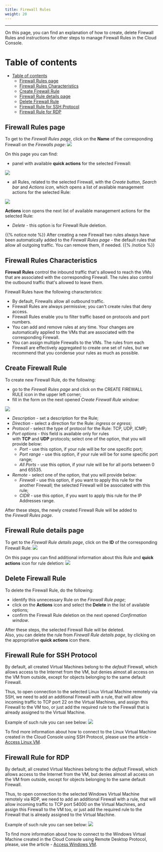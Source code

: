 ```yaml
---
title: Firewall Rules
weight: 20
---
```

___
On this page, you can find an explanation of how to create, delete Firewall Rules and instructions for other steps to manage Firewall Rules in the Cloud Console.

# Table of contents
- [Table of contents](#table-of-contents)
  - [Firewall Rules page](#firewall-rules-page)
  - [Firewall Rules Characteristics](#firewall-rules-characteristics)
  - [Create Firewall Rule](#create-firewall-rule)
  - [Firewall Rule details page](#firewall-rule-details-page)
  - [Delete Firewall Rule](#delete-firewall-rule)
  - [Firewall Rule for SSH Protocol](#firewall-rule-for-ssh-protocol)
  - [Firewall Rule for RDP](#firewall-rule-for-rdp)

## Firewall Rules page
To get to the *Firewall Rules page*, click on the **Name** of the corresponding Firewall on the *Firewalls page*:
![](../../../assets/images/fw/5.png?classes=border,shadow) 

On this page you can find:
- panel with available **quick actions** for the selected Firewall:

![](../../../assets/images/fw/16.png?width=25pc&classes=border,shadow)

- all Rules, related to the selected Firewall, with the *Create button*, *Search bar* and *Actions icon*, which opens a list of available management actions for the selected Rule:

![](../../../assets/images/fw/4.png?classes=border,shadow)  

**Actions** icon opens the next list of available management actions for the selected Rule:
- *Delete* - this option is for Firewall Rule deletion.

{{% notice note %}}
After creating a new Firewall two rules always have been automatically added to the *Firewall Rules page* - the default rules that allow all outgoing traffic. 
You can remove them, if needed.
{{% /notice %}}

## Firewall Rules Characteristics 
**Firewall Rules** control the inbound traffic that's allowed to reach the VMs that are associated with the corresponding Firewall. The rules also control the outbound traffic that's allowed to leave them.

Firewall Rules have the following characteristics:
- By default, Firewalls allow all outbound traffic.
- Firewall Rules are always permissive; you can't create rules that deny access.
- Firewall Rules enable you to filter traffic based on protocols and port numbers.
- You can add and remove rules at any time. Your changes are automatically applied to the VMs that are associated with the corresponding Firewall.
- You can assign multiple Firewalls to the VMs. The rules from each Firewall are effectively aggregated to create one set of rules, but we recommend that you condense your rules as much as possible.

## Create Firewall Rule
To create new Firewall Rule, do the following:
- go to the *Firewall Rules page* and click on the CREATE FIREWALL RULE icon in the upper left corner;
- fill in the form on the next opened *Create Firewall Rule window*:

![](../../../assets/images/fw/17.png?width=35pc&classes=border,shadow) 
  - *Description* - set a description for the Rule;
  - *Direction* - select a direction for the Rule: *ingress* or *egress*;
  - *Protocol* - select the type of protocol for the Rule: TCP, UDP, ICMP;
  - *Port options* - this field is available only for rules with **TCP** and **UDP** protocols; select one of the option, that you will provide below: 
    - *Port* - use this option, if your rule will be for one specific port;
    - *Port range* - use this option, if your rule will be for some specific port range;
    - *All Ports* - use this option, if your rule will be for all ports between 0 and 65535.
  - *Remote* - select one of the option, that you will provide below:  
    - *Firewall* - use this option, if you want to apply this rule for the another Firewall; the selected Firewall will be associated with this rule;
    - *CIDR* - use this option, if you want to apply this rule for the IP Addresses range.

After these steps, the newly created Firewall Rule will be added to the *Firewall Rules page*.

## Firewall Rule details page
To get to the *Firewall Rule details page*, click on the **ID** of the corresponding Firewall Rule:
![](../../../assets/images/fw/6.png?classes=border,shadow) 

On this page you can find additional information about this Rule and **quick actions** icon for rule deletion:
![](../../../assets/images/fw/8.png?width=35pc&classes=border,shadow)

## Delete Firewall Rule
To delete the Firewall Rule, do the following:
- identify this unnecessary Rule on the *Firewall Rule page*;
- click on the **Actions** icon and select the **Delete** in the list of available options;
- confirm the Firewall Rule deletion on the next opened *Confirmation window*.

After these steps, the selected Firewall Rule will be deleted.  
Also, you can delete the rule from *Firewall Rule details page*, by clicking on the appropriative **quick actions** icon there.

## Firewall Rule for SSH Protocol
By default, all created Virtual Machines belong to the *default* Firewall, which allows access to the Internet from the VM, but denies almost all access on the VM from outside, except for objects belonging to the same default Firewall.  

Thus, to open connection to the selected Linux Virtual Machine remotely via SSH, we need to add an additional Firewall with a rule, that will allow incoming traffic to TCP port 22 on the Virtual Machines, and assign this Firewall to the VM too, or just add the required rule to the Firewall that is already assigned to the Virtual Machine. 

Example of such rule you can see below:
![](../../../assets/images/fw/17.png?width=35pc&classes=border,shadow)

To find more information about how to connect to the Linux Virtual Machine created in the Cloud Console using SSH Protocol, please use the article - [Access Linux VM](https://docs.ventuscloud.eu/products/compute/connect-linux-vm/).

## Firewall Rule for RDP
By default, all created Virtual Machines belong to the *default* Firewall, which allows access to the Internet from the VM, but denies almost all access on the VM from outside, except for objects belonging to the same default Firewall.  

Thus, to open connection to the selected Windows Virtual Machine remotely via RDP, we need to add an additional Firewall with a rule, that will allow incoming traffic to TCP port 54000 on the Virtual Machines, and assign this Firewall to the VM too, or just add the required rule to the Firewall that is already assigned to the Virtual Machine. 

Example of such rule you can see below:
![](../../../assets/images/fw/18.png?width=35pc&classes=border,shadow)

To find more information about how to connect to the Windows Virtual Machine created in the Cloud Console using Remote Desktop Protocol, please, use the article - [Access Windows VM](https://docs.ventuscloud.eu/products/compute/connect-windows-vm/).